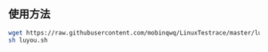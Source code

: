 ## 使用方法

```Bash
wget https://raw.githubusercontent.com/mobinqwq/LinuxTestrace/master/luyou.sh
sh luyou.sh
```
